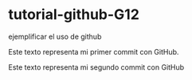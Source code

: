 # tutorial-github-G12
ejemplificar el uso de github

Este texto representa mi primer commit con GitHub.

Este texto representa mi segundo commit con GitHub
